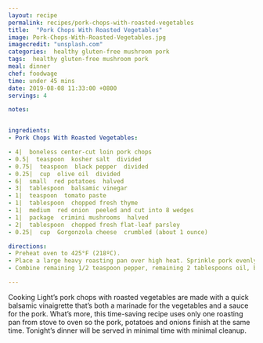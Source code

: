 ```yaml
---
layout: recipe
permalink: recipes/pork-chops-with-roasted-vegetables
title:  "Pork Chops With Roasted Vegetables"
image: Pork-Chops-With-Roasted-Vegetables.jpg
imagecredit: "unsplash.com"
categories:  healthy gluten-free mushroom pork
tags:  healthy gluten-free mushroom pork
meal: dinner
chef: foodwage
time: under 45 mins
date: 2019-08-08 11:33:00 +0800
servings: 4

notes:


ingredients:
- Pork Chops With Roasted Vegetables:

- 4|  boneless center-cut loin pork chops
- 0.5|  teaspoon  kosher salt  divided
- 0.75|  teaspoon  black pepper  divided
- 0.25|  cup  olive oil  divided
- 6|  small  red potatoes  halved
- 3|  tablespoon  balsamic vinegar
- 1|  teaspoon  tomato paste
- 1|  tablespoon  chopped fresh thyme
- 1|  medium  red onion  peeled and cut into 8 wedges
- 1|  package  crimini mushrooms  halved
- 2|  tablespoon  chopped fresh flat-leaf parsley
- 0.25|  cup  Gorgonzola cheese  crumbled (about 1 ounce)

directions:
- Preheat oven to 425°F (218ºC).
- Place a large heavy roasting pan over high heat. Sprinkle pork evenly with 1/4 teaspoon salt and 1/4 teaspoon pepper. Add 2 tablespoons oil to pan; swirl to coat. Add pork to pan; cook 3 minutes on each side or until browned. Place pork on a plate (pork will not be cooked through). Reduce heat to medium-high. Add potatoes to pan, cut sides down; cook 2 minutes. Remove pan from heat.
- Combine remaining 1/2 teaspoon pepper, remaining 2 tablespoons oil, balsamic vinegar and tomato paste in a small bowl, stirring with a whisk. Combine 2 tablespoons balsamic mixture, thyme, onion and mushrooms in a bowl, tossing to coat. Add mushroom mixture to pan. Bake at 425°F for 25 minutes, stirring after 10 minutes. Arrange pork chops over vegetables; bake 10 minutes, or until a thermometer registers 145°F. Remove pork from pan. Sprinkle vegetable mixture with remaining 1/4 teaspoon salt. Place 1 cup vegetable mixture on each of 4 plates. Top each serving with 1 pork chop, 2 teaspoons remaining balsamic vinegar mixture, 1 1/2 teaspoons parsley and 1 tablespoon Gorgonzola cheese.

---
```


Cooking Light’s pork chops with roasted vegetables are made with a quick balsamic vinaigrette that’s both a marinade for the vegetables and a sauce for the pork. What’s more, this time-saving recipe uses only one roasting pan from stove to oven so the pork, potatoes and onions finish at the same time. Tonight’s dinner will be served in minimal time with minimal cleanup.